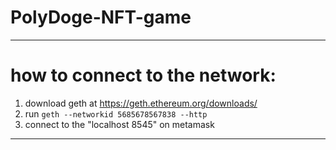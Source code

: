 # PolyDoge-NFT-game
 ----------------------------------
 # how to connect to the network:
 1. download geth at https://geth.ethereum.org/downloads/
 2. run <code>geth --networkid 5685678567838 --http</code>
 3. connect to the "localhost 8545" on metamask
---
